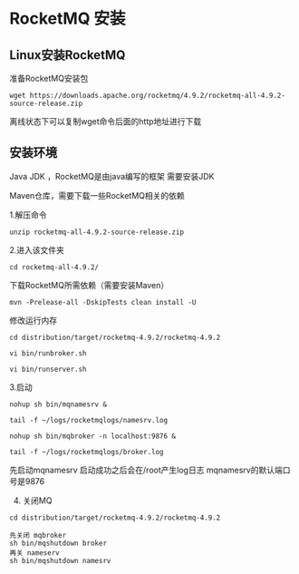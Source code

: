# RocketMQ 安装

## Linux安装RocketMQ

准备RocketMQ安装包

```shell
wget https://downloads.apache.org/rocketmq/4.9.2/rocketmq-all-4.9.2-source-release.zip
```

离线状态下可以复制wget命令后面的http地址进行下载

## 安装环境

Java JDK ，RocketMQ是由java编写的框架 需要安装JDK

Maven仓库，需要下载一些RocketMQ相关的依赖

1.解压命令 

```
unzip rocketmq-all-4.9.2-source-release.zip
```
2.进入该文件夹 
```
cd rocketmq-all-4.9.2/
```
下载RocketMQ所需依赖（需要安装Maven）
```
mvn -Prelease-all -DskipTests clean install -U
```

修改运行内存

```
cd distribution/target/rocketmq-4.9.2/rocketmq-4.9.2

vi bin/runbroker.sh

vi bin/runserver.sh
```

3.启动

```
nohup sh bin/mqnamesrv &

tail -f ~/logs/rocketmqlogs/namesrv.log

nohup sh bin/mqbroker -n localhost:9876 &

tail -f ~/logs/rocketmqlogs/broker.log 

```
先启动mqnamesrv 启动成功之后会在/root产生log日志 mqnamesrv的默认端口号是9876

4. 关闭MQ

```
cd distribution/target/rocketmq-4.9.2/rocketmq-4.9.2

先关闭 mqbroker
sh bin/mqshutdown broker
再关 nameserv
sh bin/mqshutdown namesrv
```

